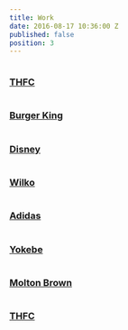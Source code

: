 ```yaml
---
title: Work
date: 2016-08-17 10:36:00 Z
published: false
position: 3
---
```


<div class="grid">
  <div class="grid__item grid__item--work">
    <a class="panel" href="{{ "/case_studies/tottenham-hotspur-fc" | prepend: site.baseurl }}">
      <img class="u-object-fit" src="{{ "/img/grass.jpg" | prepend: site.baseurl }}" alt="" />
      <h3 class="panel__caption">THFC</h3>
    </a>
  </div>
  <div class="grid__item grid__item--work">
    <a class="panel" href="{{ "/case_studies/tottenham-hotspur-fc" | prepend: site.baseurl }}">
      <img class="u-object-fit" src="{{ "/img/burger.jpg" | prepend: site.baseurl }}" alt="" />
      <h3 class="panel__caption">Burger King</h3>
    </a>
  </div>
  <div class="grid__item grid__item--work">
    <a class="panel" href="{{ "/case_studies/disney" | prepend: site.baseurl }}">
      <img class="u-object-fit" src="{{ "/img/ironman.jpg" | prepend: site.baseurl }}" alt="" />
      <h3 class="panel__caption">Disney</h3>
    </a>
  </div>
  <div class="grid__item grid__item--work">
    <a class="panel" href="{{ "/case_studies/tottenham-hotspur-fc" | prepend: site.baseurl }}">
      <img class="u-object-fit" src="{{ "/img/wilko.jpg" | prepend: site.baseurl }}" alt="" />
      <h3 class="panel__caption">Wilko</h3>
    </a>
  </div>
  <div class="grid__item grid__item--work">
    <a class="panel" href="{{ "/case_studies/tottenham-hotspur-fc" | prepend: site.baseurl }}">
      <img class="u-object-fit" src="{{ "/img/adidas.jpg" | prepend: site.baseurl }}" alt="" />
      <h3 class="panel__caption">Adidas</h3>
    </a>
  </div>
  <div class="grid__item grid__item--work">
    <a class="panel" href="{{ "/case_studies/tottenham-hotspur-fc" | prepend: site.baseurl }}">
      <img class="u-object-fit" src="{{ "/img/honey.jpg" | prepend: site.baseurl }}" alt="" />
      <h3 class="panel__caption">Yokebe</h3>
    </a>
  </div>
  <div class="grid__item grid__item--work">
    <a class="panel" href="{{ "/case_studies/molton-brown" | prepend: site.baseurl }}">
      <img class="u-object-fit" src="{{ "/img/molton.jpg" | prepend: site.baseurl }}" alt="" />
      <h3 class="panel__caption">Molton Brown</h3>
    </a>
  </div>
  <div class="grid__item grid__item--work">
    <a class="panel" href="{{ "/case_studies/tottenham-hotspur-fc" | prepend: site.baseurl }}">
      <img class="u-object-fit" src="{{ "/img/spurs.jpg" | prepend: site.baseurl }}" alt="" />
      <h3 class="panel__caption">THFC</h3>
    </a>
  </div>
</div>
